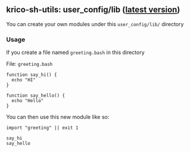 ## krico-sh-utils: user_config/lib ([latest version](https://github.com/krico/krico-sh-utils/blob/main/user_config_template/lib/README.md))

You can create your own modules under this `user_config/lib/` directory

### Usage

If you create a file named `greeting.bash` in this directory

File: `greeting.bash`
~~~shell
function say_hi() {
  echo "HI"
}

function say_hello() {
  echo "Hello"
}
~~~

You can then use this new module like so:
~~~shell
import "greeting" || exit 1

say_hi
say_hello
~~~
